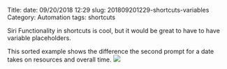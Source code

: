 Title: 
date: 09/20/2018 12:29
slug: 201809201229-shortcuts-variables
Category: Automation
tags: shortcuts

Siri Functionality in shortcuts is cool, but it would be great to have to have variable placeholders. 

This sorted example shows the difference the second prompt for a date takes on resources and overall time. 
![](https://s3-us-west-2.amazonaws.com/kjaymiller/images/06AC26ED-2F38-4599-9091-CBA688CC2EC9.gif)
